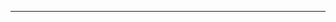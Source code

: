 <!--
CO_OP_TRANSLATOR_METADATA:
{
  "original_hash": "685f55cb07de19b52a30ce6e8b6d889e",
  "translation_date": "2025-08-28T21:13:21+00:00",
  "source_file": "03-CoreGenerativeAITechniques/README.md",
  "language_code": "ar"
}
-->


---

